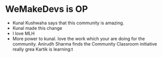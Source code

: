 # WeMakeDevs is OP

- Kunal Kushwaha says that this community is amazing.
- Kunal made this change
- I love MLH
- More power to kunal. love the work which your are doing for the community.
 Anirudh Sharma finds the Community Classroom initiative really grea
Kartik is learning:t
